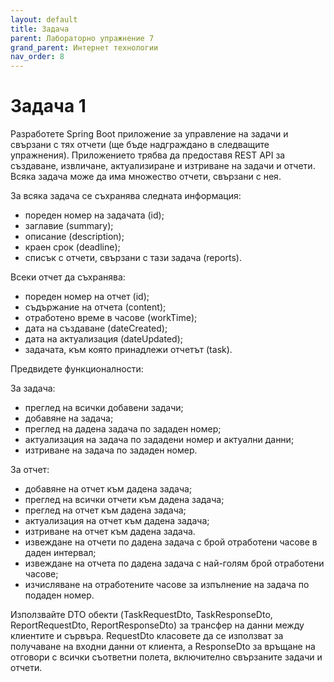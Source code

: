 ```yaml
---
layout: default
title: Задача
parent: Лабораторно упражнение 7
grand_parent: Интернет технологии
nav_order: 8
---
```

# Задача 1

Разработете Spring Boot приложение за управление на задачи и свързани с тях отчети (ще бъде надграждано в следващите упражнения). Приложението трябва да предоставя REST API за създаване, извличане, актуализиране и изтриване на задачи и отчети. Всяка задача може да има множество отчети, свързани с нея.

За всяка задача се съхранява следната информация:    
- пореден номер на задачата (id);
- заглавие (summary);
- описание (description);
- краен срок (deadline);
- списък с отчети, свързани с тази задача (reports).

Всеки отчет да съхранява:
- пореден номер на отчет (id);
- съдържание на отчета (content);
- отработено време в часове (workTime);
- дата на създаване (dateCreated);
- дата на актуализация (dateUpdated);
- задачата, към която принадлежи отчетът (task).

Предвидете функционалности:    

За задача:
- преглед на всички добавени задачи;
- добавяне на задача;
- преглед на дадена задача по зададен номер;
- актуализация на задача по зададени номер и актуални данни;
- изтриване на задача по зададен номер.

За отчет:
- добавяне на отчет към дадена задача;
- преглед на всички отчети към дадена задача;
- преглед на отчет към дадена задача;
- актуализация на отчет към дадена задача;
- изтриване на отчет към дадена задача.
- извеждане на отчети по дадена задача с брой отработени часове в даден интервал;
- извеждане на отчета по дадена задача с най-голям брой отработени часове;
- изчисляване на отработените часове за изпълнение на задача по подаден номер.

Използвайте DTO обекти (TaskRequestDto, TaskResponseDto, ReportRequestDto, ReportResponseDto) за трансфер на данни между клиентите и сървъра. RequestDto класовете да се използват за получаване на входни данни от клиента, а ResponseDto за връщане на отговори с всички съответни полета, включително свързаните задачи и отчети.
